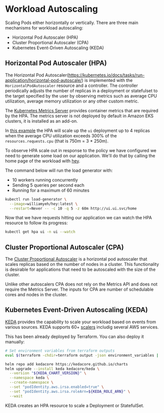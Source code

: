 # Workload Autoscaling
Scaling Pods either horizontally or vertically. There are three main mechanisms for workload autoscaling:
  * Horizontal Pod Autoscaler (HPA)
  * Cluster Proportional Autoscaler (CPA)
  * Kubernetes Event-Driven Autoscaling (KEDA)

 ## Horizontal Pod Autoscaler (HPA)
 The Horizontal Pod Autoscaler(https://kubernetes.io/docs/tasks/run-application/horizontal-pod-autoscale/) is implemented with the `HorizontalPodAutoscaler` resource and a controller. The controller periodically adjusts the number of replicas in a deployment or statefulset to the target specified by the user by observing metrics such as average CPU utilization, average memory utilization or any other custom metric.

 The [Kubernetes Metrics Server](https://github.com/kubernetes-sigs/metrics-server) provides container metrics that are required by the HPA. The metrics server is not deployed by default in Amazon EKS clusters, it is installed as an add-on.

In [this example](../sample-app/ui/hpa.yaml) the HPA will scale up the `ui` deployment up to 4 replicas when the average CPU utilization exceeds 300% of the `resources.requests.cpu` (that is 750m = 3 * 250m).

To observe HPA scale out in response to the policy we have configured we need to generate some load on our application. We'll do that by calling the home page of the workload with [hey](https://github.com/rakyll/hey).

The command below will run the load generator with:

* 10 workers running concurrently
* Sending 5 queries per second each
* Running for a maximum of 60 minutes

```bash
kubectl run load-generator \
  --image=williamyeh/hey:latest \
  --restart=Never -- -c 10 -q 5 -z 60m http://ui.ui.svc/home
```

Now that we have requests hitting our application we can watch the HPA resource to follow its progress:
```bash
kubectl get hpa ui -n ui --watch
```

 ## Cluster Proportional Autoscaler (CPA)
The [Cluster Proportional Autoscaler](https://github.com/kubernetes-sigs/cluster-proportional-autoscaler) is a horizontal pod autoscaler that scales replicas based on the number of nodes in a cluster. This functionality is desirable for applications that need to be autoscaled with the size of the cluster.

Unlike other autoscalers CPA does not rely on the Metrics API and does not require the Metrics Server. The inputs for CPA are number of schedulable cores and nodes in the cluster.

 ## Kubernetes Event-Driven Autoscaling (KEDA)
 [KEDA](https://keda.sh/) provides the capability to scale your workload based on events from various sources. KEDA supports 60+ [scalers](https://keda.sh/docs/scalers/) includig several AWS services.

This has been already deployed by Terraform. You can also deploy it manually:
```bash
# Set environment variables from terraform outputs
eval $(terraform -chdir=terraform output -json environment_variables | jq -r 'to_entries | .[] | "export \(.key)=\"\(.value)\""')

helm repo add kedacore https://kedacore.github.io/charts
helm upgrade --install keda kedacore/keda \
  --version "${KEDA_CHART_VERSION}" \
  --namespace keda \
  --create-namespace \
  --set "podIdentity.aws.irsa.enabled=true" \
  --set "podIdentity.aws.irsa.roleArn=${KEDA_ROLE_ARN}" \
  --wait
```

KEDA creates an HPA resource to scale a Deployment or StatefulSet.